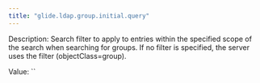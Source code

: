 ```yaml
---
title: "glide.ldap.group.initial.query"
---
```


Description: Search filter to apply to entries within the specified scope of the search when searching for groups. If no filter is specified, the server uses the filter (objectClass=group).

Value: ``